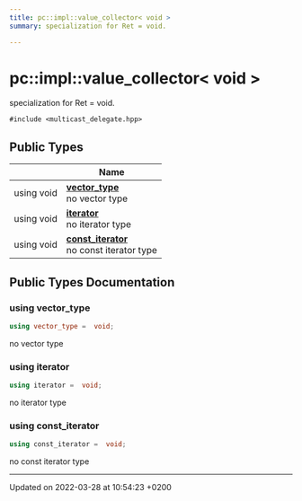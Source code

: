 ```yaml
---
title: pc::impl::value_collector< void >
summary: specialization for Ret = void. 

---
```


# pc::impl::value_collector< void >



specialization for Ret = void. 


`#include <multicast_delegate.hpp>`

## Public Types

|                | Name           |
| -------------- | -------------- |
| using void | **[vector_type](structpc_1_1impl_1_1value__collector_3_01void_01_4.md#using-vector-type)** <br>no vector type  |
| using void | **[iterator](structpc_1_1impl_1_1value__collector_3_01void_01_4.md#using-iterator)** <br>no iterator type  |
| using void | **[const_iterator](structpc_1_1impl_1_1value__collector_3_01void_01_4.md#using-const-iterator)** <br>no const iterator type  |

## Public Types Documentation

### using vector_type

```cpp
using vector_type =  void;
```

no vector type 

### using iterator

```cpp
using iterator =  void;
```

no iterator type 

### using const_iterator

```cpp
using const_iterator =  void;
```

no const iterator type 

-------------------------------

Updated on 2022-03-28 at 10:54:23 +0200